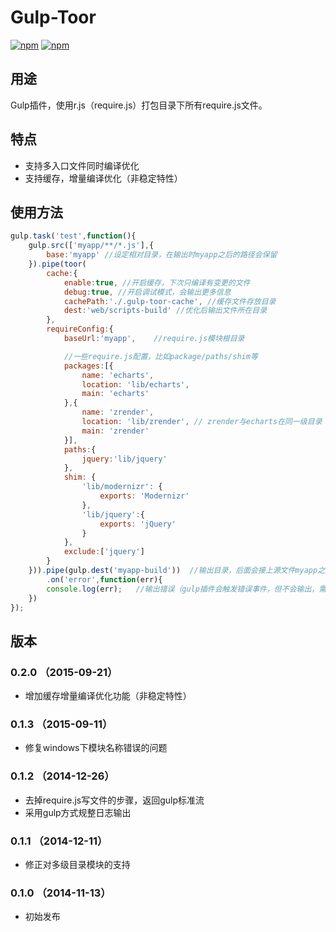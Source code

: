 # Gulp-Toor

[![npm](http://img.shields.io/npm/v/gulp-toor.svg)](https://www.npmjs.com/package/gulp-toor)
[![npm](http://img.shields.io/npm/l/gulp-toor.svg)](https://www.npmjs.com/package/gulp-toor)

## 用途

Gulp插件，使用r.js（require.js）打包目录下所有require.js文件。

## 特点

- 支持多入口文件同时编译优化
- 支持缓存，增量编译优化（非稳定特性）

## 使用方法

```javascript
gulp.task('test',function(){
	gulp.src(['myapp/**/*.js'],{
		base:'myapp' //设定相对目录，在输出时myapp之后的路径会保留
	}).pipe(toor(
		cache:{
			enable:true, //开启缓存，下次只编译有变更的文件
            debug:true, //开启调试模式，会输出更多信息
			cachePath:'./.gulp-toor-cache', //缓存文件存放目录
			dest:'web/scripts-build' //优化后输出文件所在目录
		},
		requireConfig:{
			baseUrl:'myapp',	//require.js模块根目录

			//一些require.js配置，比如package/paths/shim等
			packages:[{
				name: 'echarts',
				location: 'lib/echarts',
				main: 'echarts'
			},{
				name: 'zrender',
				location: 'lib/zrender', // zrender与echarts在同一级目录
				main: 'zrender'
			}],
			paths:{
				jquery:'lib/jquery'
			},
			shim: {
				'lib/modernizr': {
					exports: 'Modernizr'
				},
				'lib/jquery':{
					exports: 'jQuery'
				}
			},
			exclude:['jquery']
		}
	})).pipe(gulp.dest('myapp-build'))	//输出目录，后面会接上源文件myapp之后的路径
		.on('error',function(err){
		console.log(err);	//输出错误（gulp插件会触发错误事件，但不会输出，需要手工处理）
	})
});
```

## 版本

### 0.2.0 （2015-09-21）

- 增加缓存增量编译优化功能（非稳定特性）

### 0.1.3 （2015-09-11）

- 修复windows下模块名称错误的问题

### 0.1.2 （2014-12-26）

- 去掉require.js写文件的步骤，返回gulp标准流
- 采用gulp方式规整日志输出

### 0.1.1 （2014-12-11）

- 修正对多级目录模块的支持

### 0.1.0 （2014-11-13）

- 初始发布
